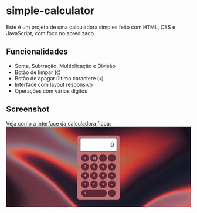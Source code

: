 # simple-calculator
Este é um projeto de uma calculadora simples feito com HTML, CSS e JavaScript, com foco no apredizado.

## Funcionalidades
- Soma, Subtração, Multiplicação e Divisão
- Botão de limpar (`C`)
- Botão de apagar último caractere (`⌫`)
- Interface com layout responsivo
- Operações com vários dígitos

## Screenshot
Veja como a interface da calculadora ficou: 
![Screenshot da Calculadora](captura-de-tela.png)
